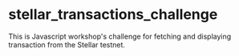 # stellar_transactions_challenge
This is Javascript workshop's challenge for fetching and displaying transaction from the Stellar testnet.
